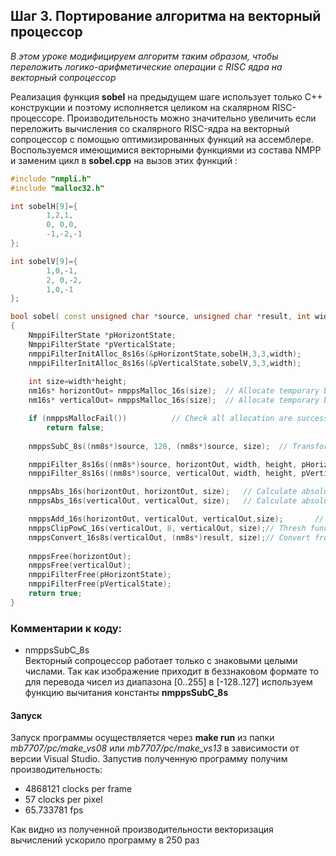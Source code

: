 ﻿## Шаг 3. Портирование алгоритма на векторный процессор 

*В этом уроке модифицируем алгоритм таким образом, чтобы переложить логико-арифметические операции с RISC ядра на векторный сопроцессор*

Реализация функция **sobel** на предыдущем шаге использует только С++ конструкции и поэтому исполняется целиком на скалярном RISC-процессоре.
Производительность можно значительно увеличить если переложить вычисления со скалярного RISC-ядра на векторный сопроцессор с помощью оптимизированных функций на ассемблере.
Воспользуемся имеющимися векторными функциями из состава NMPP и заменим цикл в **sobel.cpp** на вызов этих функций :
```cpp
#include "nmpli.h"
#include "malloc32.h"

int sobelH[9]={
		1,2,1,
		0, 0,0,
		-1,-2,-1
};

int sobelV[9]={
		1,0,-1,
		2, 0,-2,
		1,0,-1
};

bool sobel( const unsigned char *source, unsigned char *result, int width,int height)
{
	NmppiFilterState *pHorizontState;
	NmppiFilterState *pVerticalState;
	nmppiFilterInitAlloc_8s16s(&pHorizontState,sobelH,3,3,width);
	nmppiFilterInitAlloc_8s16s(&pVerticalState,sobelV,3,3,width);
	
	int size=width*height;
	nm16s* horizontOut= nmppsMalloc_16s(size);	// Allocate temporary buffer 
	nm16s* verticalOut= nmppsMalloc_16s(size);	// Allocate temporary buffer

	if (nmppsMallocFail())			// Check all allocation are successful
		return false;
	
	nmppsSubC_8s((nm8s*)source, 128, (nm8s*)source, size);	// Transform dynamic range 0..255 to -128..+127

	nmppiFilter_8s16s((nm8s*)source, horizontOut, width, height, pHorizontState); 	// horizontal edge detection
	nmppiFilter_8s16s((nm8s*)source, verticalOut, width, height, pVerticalState);  	// vertical   edge detection

	nmppsAbs_16s(horizontOut, horizontOut, size);	// Calculate absolute value 
	nmppsAbs_16s(verticalOut, verticalOut, size);	// Calculate absolute value 

	nmppsAdd_16s(horizontOut, verticalOut, verticalOut,size);		// Add 
	nmppsClipPowC_16s(verticalOut, 8, verticalOut, size);// Thresh function to leave pixels in 0..255 range
	nmppsConvert_16s8s(verticalOut, (nm8s*)result, size);// Convert from 16-bit packed data to 8-bit packed data
	
	nmppsFree(horizontOut);
	nmppsFree(verticalOut);
	nmppiFilterFree(pHorizontState);
	nmppiFilterFree(pVerticalState);
	return true;
}
```

### Комментарии к коду:

- nmppsSubC_8s  
Векторный сопроцессор работает только с знаковыми целыми числами.
Так как изображение приходит в беззнаковом формате то для перевода чисел из диапазона [0..255] в [-128..127] используем функцию вычитания константы 
**nmppsSubC_8s**


#### Запуск
Запуск программы осуществляется через **make run** из папки *mb7707/pc/make_vs08* или *mb7707/pc/make_vs13* в зависимости от версии Visual Studio.
Запустив полученную программу получим производительность:
- 4868121 clocks per frame 
- 57 clocks per pixel
- 65.733781 fps   

Как видно из полученной производительности векторизация вычислений ускорило программу в 250 раз 

 



